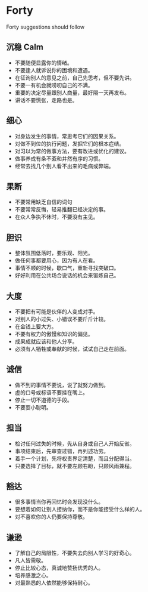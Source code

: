 # Forty
Forty suggestions should follow

沉稳 Calm
---

* 不要随便显露你的情绪。
* 不要逢人就诉说你的困境和遭遇。
* 在征询别人的意见之前，自己先思考，但不要先讲。
* 不要一有机会就唠叨自己的不满。
* 重要的决定尽量跟别人商量，最好隔一天再发布。
* 讲话不要慌张，走路也是。

细心
---

* 对身边发生的事情，常思考它们的因果关系。
* 对做不到位的执行问题，发掘它们的根本症结。
* 对习以为常的做事方法，要有改进或优化的建议。
* 做事养成有条不紊和井然有序的习惯。
* 经常去找几个别人看不出来的毛病或弊端。

果断
---

* 不要常用缺乏自信的词句
* 不要常常反悔，轻易推翻已经决定的事。
* 在众人争执不休时，不要没有主见。

胆识
---

* 整体氛围低落时，要乐观、阳光。
* 做任何事都要用心，因为有人在看。
* 事情不顺的时候，歇口气，重新寻找突破口。
* 好好利用在公共场合说话的机会来锻炼自己。

大度
---

* 不要把有可能是伙伴的人变成对手。
* 对别人的小过失、小错误不要斤斤计较。
* 在金钱上要大方。
* 不要有权力的傲慢和知识的偏见。
* 成果成就应该和他人分享。
* 必须有人牺牲或奉献的时候，试试自己走在前面。

诚信
---

* 做不到的事情不要说，说了就努力做到。
* 虚的口号或标语不要挂在嘴上。
* 停止一切不道德的手段。
* 不要耍小聪明。

担当
---

* 检讨任何过失的时候，先从自身或自己人开始反省。
* 事项结束后，先审查过错，再列述功劳。
* 着手一个计划，先将权责界定清楚，而且分配得当。
* 只要选择了目标，就不要左顾右盼，只顾风雨兼程。

豁达
---

* 很多事情当你再回忆时会发现没什么。
* 要想着如何让别人接纳你，而不是你能接受什么样的人。
* 对不喜欢你的人仍要保持尊敬。

谦逊
---

* 了解自己的局限性，不要失去向别人学习的好奇心。
* 凡人皆需敬。
* 停止比较心态，真诚地赞扬优秀的人。
* 培养感激之心。
* 对最熟悉的人依然能够保持耐心。
